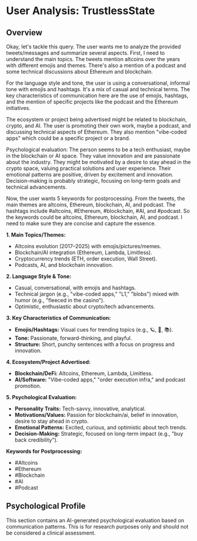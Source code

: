 # User Analysis: TrustlessState

## Overview

<think>
Okay, let's tackle this query. The user wants me to analyze the provided tweets/messages and summarize several aspects. First, I need to understand the main topics. The tweets mention altcoins over the years with different emojis and themes. There's also a mention of a podcast and some technical discussions about Ethereum and blockchain.

For the language style and tone, the user is using a conversational, informal tone with emojis and hashtags. It's a mix of casual and technical terms. The key characteristics of communication here are the use of emojis, hashtags, and the mention of specific projects like the podcast and the Ethereum initiatives.

The ecosystem or project being advertised might be related to blockchain, crypto, and AI. The user is promoting their own work, maybe a podcast, and discussing technical aspects of Ethereum. They also mention "vibe-coded apps" which could be a specific project or a brand.

Psychological evaluation: The person seems to be a tech enthusiast, maybe in the blockchain or AI space. They value innovation and are passionate about the industry. They might be motivated by a desire to stay ahead in the crypto space, valuing practical solutions and user experience. Their emotional patterns are positive, driven by excitement and innovation. Decision-making is probably strategic, focusing on long-term goals and technical advancements.

Now, the user wants 5 keywords for postprocessing. From the tweets, the main themes are altcoins, Ethereum, blockchain, AI, and podcast. The hashtags include #altcoins, #Ethereum, #blockchain, #AI, and #podcast. So the keywords could be altcoins, Ethereum, blockchain, AI, and podcast. I need to make sure they are concise and capture the essence.
</think>

**1. Main Topics/Themes:**  
- Altcoins evolution (2017–2025) with emojis/pictures/memes.  
- Blockchain/AI integration (Ethereum, Lambda, Limitless).  
- Cryptocurrency trends (ETH, order execution, Wall Street).  
- Podcasts, AI, and blockchain innovation.  

**2. Language Style & Tone:**  
- Casual, conversational, with emojis and hashtags.  
- Technical jargon (e.g., "vibe-coded apps," "L1," "blobs") mixed with humor (e.g., "fleeced in the casino").  
- Optimistic, enthusiastic about crypto/tech advancements.  

**3. Key Characteristics of Communication:**  
- **Emojis/Hashtags:** Visual cues for trending topics (e.g., 🪐, 📱, 📚).  
- **Tone:** Passionate, forward-thinking, and playful.  
- **Structure:** Short, punchy sentences with a focus on progress and innovation.  

**4. Ecosystem/Project Advertised:**  
- **Blockchain/DeFi:** Altcoins, Ethereum, Lambda, Limitless.  
- **AI/Software:** "Vibe-coded apps," "order execution infra," and podcast promotion.  

**5. Psychological Evaluation:**  
- **Personality Traits:** Tech-savvy, innovative, analytical.  
- **Motivations/Values:** Passion for blockchain/ai, belief in innovation, desire to stay ahead in crypto.  
- **Emotional Patterns:** Excited, curious, and optimistic about tech trends.  
- **Decision-Making:** Strategic, focused on long-term impact (e.g., "buy back credibility").  

**Keywords for Postprocessing:**  
- #Altcoins  
- #Ethereum  
- #Blockchain  
- #AI  
- #Podcast

## Psychological Profile

This section contains an AI-generated psychological evaluation based on communication patterns. This is for research purposes only and should not be considered a clinical assessment.